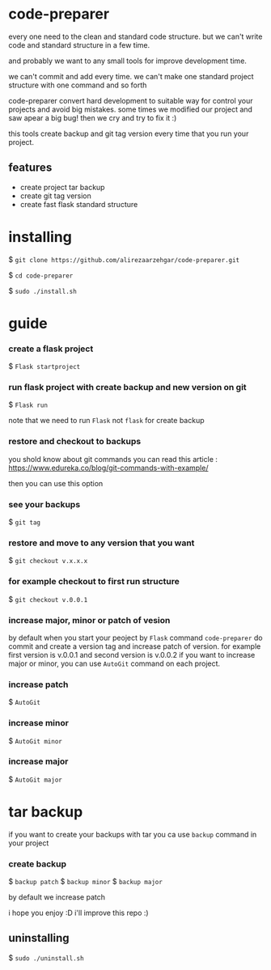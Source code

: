 # code-preparer
every one need to the clean and standard code structure.
but we can't write code and standard structure in a few time.

and probably we want to any small tools for improve development time.

we can't commit and add every time.
we can't make one standard project structure with one command and so forth

code-preparer convert hard development to suitable way for control your projects and avoid big mistakes.
some times we modified our project and saw apear a big bug!
then we cry and try to fix it :)

this tools create backup and git tag version every time that you run your project.

## features
-  create project tar backup
-  create git tag version
-  create fast flask standard structure 

# installing
$ `git clone https://github.com/alirezaarzehgar/code-preparer.git`

$ `cd code-preparer`

$ `sudo ./install.sh`


# guide

### create a flask project
$ `Flask startproject`

### run flask project with create backup and new version on git
$ `Flask run`

note that we need to run `Flask` not `flask` for create backup

### restore and checkout to backups
you shold know about git commands you can read this article :
https://www.edureka.co/blog/git-commands-with-example/

then you can use this option

### see your backups
$ `git tag`

### restore and move to any version that you want
$ `git checkout v.x.x.x`

### for example checkout to first run structure
$ `git checkout v.0.0.1`

### increase major, minor or patch of vesion
by default when you start your peoject by `Flask` command `code-preparer` do commit and create a version tag and increase patch of version.
for example first version is v.0.0.1 and second version is v.0.0.2
if you want to increase major or minor, you can use `AutoGit` command on each project.

### increase patch
$ `AutoGit`

### increase minor
$ `AutoGit minor`

### increase major
$ `AutoGit major`

# tar backup
if you want to create your backups with tar you ca use `backup` command in your project

### create backup
$ `backup patch`
$ `backup minor`
$ `backup major`

by default we increase patch


i hope you enjoy :D
i'll improve this repo :)

## uninstalling
$ `sudo ./uninstall.sh`
